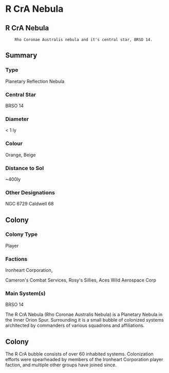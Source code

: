 # R CrA Nebula
## R CrA Nebula

		Rho Coronae Australis nebula and it's central star, BRSO 14.

## Summary

### Type

Planetary Reflection Nebula

### Central Star

BRSO 14

### Diameter

&lt; 1 ly

### Colour

Orange, Beige

### Distance to Sol

~400ly

### Other Designations

NGC 6729
Caldwell 68

## Colony

### Colony Type

Player

### Factions

Ironheart Corporation,

Cameron's Combat Services,
Rosy's Sillies,
Aces Wild Aerospace Corp

### Main System(s)

BRSO 14

The R CrA Nebula (Rho Coronae Australis Nebula) is a Planetary Nebula in the Inner Orion Spur. Surrounding it is a small bubble of colonized systems architected by commanders of various squadrons and affiliations.

## Colony

The R CrA bubble consists of over 60 inhabited systems. Colonization efforts were spearheaded by members of the Ironheart Corporation player faction, and multiple other groups have joined since.